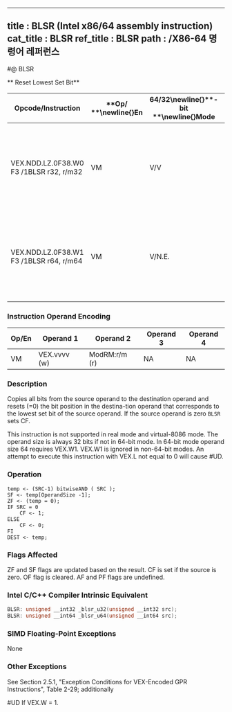 ----------------------------
title : BLSR (Intel x86/64 assembly instruction)
cat_title : BLSR
ref_title : BLSR
path : /X86-64 명령어 레퍼런스
----------------------------
#@ BLSR

** Reset Lowest Set Bit**

|**Opcode/Instruction**|**Op/ **\newline{}**En**|**64/32**\newline{}**-bit **\newline{}**Mode**|**CPUID **\newline{}**Feature **\newline{}**Flag**|**Description**|
|----------------------|------------------------|----------------------------------------------|--------------------------------------------------|---------------|
|VEX.NDD.LZ.0F38.W0 F3 /1BLSR r32, r/m32|VM|V/V|BMI1|Reset lowest set bit of r/m32, keep all other bits of r/m32 and write result to r32.|
|VEX.NDD.LZ.0F38.W1 F3 /1BLSR r64, r/m64|VM|V/N.E.|BMI1|Reset lowest set bit of r/m64, keep all other bits of r/m64 and write result to r64.|
### Instruction Operand Encoding


|Op/En|Operand 1|Operand 2|Operand 3|Operand 4|
|-----|---------|---------|---------|---------|
|VM|VEX.vvvv (w)|ModRM:r/m (r)|NA|NA|
### Description


Copies all bits from the source operand to the destination operand and resets (=0) the bit position in the destina-tion operand that corresponds to the lowest set bit of the source operand. If the source operand is zero `BLSR` sets CF.

This instruction is not supported in real mode and virtual-8086 mode. The operand size is always 32 bits if not in 64-bit mode. In 64-bit mode operand size 64 requires VEX.W1. VEX.W1 is ignored in non-64-bit modes. An attempt to execute this instruction with VEX.L not equal to 0 will cause #UD.


### Operation

```info-verb
temp <- (SRC-1) bitwiseAND ( SRC );
SF <- temp[OperandSize -1];
ZF <- (temp = 0);
IF SRC = 0
    CF <- 1;
ELSE
    CF <- 0;
FI
DEST <- temp;
```
### Flags Affected


ZF and SF flags are updated based on the result. CF is set if the source is zero. OF flag is cleared. AF and PF flags are undefined.


### Intel C/C++ Compiler Intrinsic Equivalent

```cpp
BLSR: unsigned __int32 _blsr_u32(unsigned __int32 src);
BLSR: unsigned __int64 _blsr_u64(unsigned __int64 src);
```
### SIMD Floating-Point Exceptions


None

### Other Exceptions


See Section 2.5.1, "Exception Conditions for VEX-Encoded GPR Instructions", Table 2-29; additionally

#UD  If VEX.W = 1.

